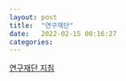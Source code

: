 ```yaml
---
layout: post
title:  "연구재단"
date:   2022-02-15 00:16:27
categories: 
---
```


[연구재단 지침](/memo/memo_2022.02.16.pdf)

